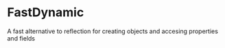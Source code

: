 FastDynamic
===========

A fast alternative to reflection for creating objects and accesing properties and fields
